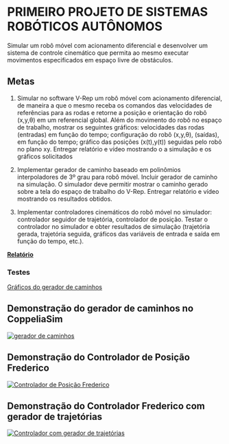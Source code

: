 # PRIMEIRO PROJETO DE SISTEMAS ROBÓTICOS AUTÔNOMOS

Simular um robô móvel com acionamento diferencial e desenvolver
um sistema de controle cinemático que permita ao mesmo executar
movimentos especificados em espaço livre de obstáculos.


## Metas

1. Simular no software V-Rep um robô móvel com acionamento
diferencial, de maneira a que o mesmo receba os comandos das
velocidades de referências para as rodas e retorne a posição e
orientação do robô (x,y,&theta;) em um referencial global. Além do
movimento do robô no espaço de trabalho, mostrar os
seguintes gráficos: velocidades das rodas (entradas) em função
do tempo; configuração do robô (x,y,&theta;), (saídas), em função do
tempo; gráfico das posições (x(t),y(t)) seguidas pelo robô no
plano xy. Entregar relatório e vídeo mostrando o a simulação e
os gráficos solicitados

2. Implementar gerador de caminho baseado em polinômios
interpoladores de 3º grau para robô móvel. Incluir gerador de
caminho na simulação. O simulador deve permitir mostrar o
caminho gerado sobre a tela do espaço de trabalho do V-Rep.
Entregar relatório e vídeo mostrando os resultados obtidos.

3. Implementar controladores cinemáticos do robô móvel no
simulador: controlador seguidor de trajetória, controlador de
posição. Testar o controlador no simulador e obter resultados
de simulação (trajetória gerada, trajetória seguida, gráficos das
variáveis de entrada e saída em função do tempo, etc.).


[__Relatório__](Relatorio_Seminario_Sistemas_Roboticos_primeiro_projeto.pdf)

### Testes

[Gráficos do gerador de caminhos](gerador_de_caminhos_plot.md)




## Demonstração do gerador de caminhos no CoppeliaSim
[![gerador de caminhos](https://img.youtube.com/vi/eXVkFRJU0hI/maxresdefault.jpg)](https://youtu.be/eXVkFRJU0hI)


## Demonstração do Controlador de Posição Frederico
[![Controlador de Posição Frederico](https://img.youtube.com/vi/OEe0XtFPN4g/maxresdefault.jpg)](https://youtu.be/OEe0XtFPN4g)



## Demonstração do Controlador Frederico com gerador de trajetórias
[![Controlador com gerador de trajetórias](https://img.youtube.com/vi/pNImd-6fzWw/maxresdefault.jpg)](https://youtu.be/pNImd-6fzWw)


